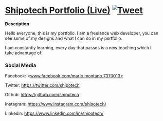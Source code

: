 # [Shipotech Portfolio (Live)](http://shipotech.epizy.com) [![Tweet](https://img.shields.io/twitter/url/http/shields.io.svg?style=social&logo=twitter)](https://twitter.com/home?status=See%20this%20impressive%20portfolio%20made%20with%20love%20by:%20%40shipotech%20%E2%9D%A4%EF%B8%8F%0Ahttp%3A//shipotech.epizy.com%20%23tech%20%23html%20%23bootstrap%20%23javascript%20%23freelance%20%23freelancer%20%23shipotech%20%23webdesign%20%23design%20%23uikit%20via%20%40shipotech)

**Description**

Hello everyone, this is my portfolio. I am a freelance web developer, you can see some of my designs and what I can do in my portfolio.

I am constantly learning, every day that passes is a new teaching which I take advantage of.

### Social Media
Facebook: <www.facebook.com/mario.montano.7370013>

Twitter: <https://twitter.com/shipotech>

Github: <https://github.com/shipotech>

Instagram: <https://www.instagram.com/shipotech/>

Linkedin: <https://www.linkedin.com/in/shipotech/>